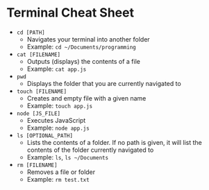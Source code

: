 # Terminal Cheat Sheet

- `cd [PATH]`
  - Navigates your terminal into another folder
  - Example: `cd ~/Documents/programming`
- `cat [FILENAME]`
  - Outputs (displays) the contents of a file
  - Example: `cat app.js`
- `pwd`
  - Displays the folder that you are currently navigated to
- `touch [FILENAME]`
  - Creates and empty file with a given name
  - Example: `touch app.js`
- `node [JS_FILE]`
  - Executes JavaScript
  - Example: `node app.js`
- `ls [OPTIONAL_PATH]`
  - Lists the contents of a folder. If no path is given, it will list the contents of the folder currently navigated to
  - Example: `ls`, `ls ~/Documents`
- `rm [FILENAME]`
  - Removes a file or folder
  - Example: `rm test.txt`